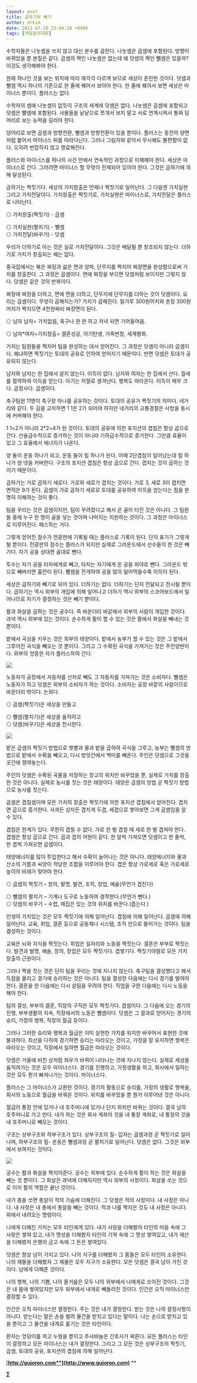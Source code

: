 ```yaml
---
layout: post
title: 곱하기와 빼기
author: drkim
date: 2011-07-28 23:04:20 +0900
tags: [깨달음의대화]
---
```

수학자들은 나눗셈을 쓰지 않고 대신 분수를 곱한다. 나눗셈은 곱셈에 포함된다. 방향이 바뀌었을 뿐 본질은 같다. 곱셈의 짝인 나눗셈은 없는데 왜 덧셈의 짝인 뺄셈은 있을까? 이것도 생각해봐야 한다. 

원래 하나인 것을 보는 위치에 따라 제각각 다르게 보므로 세상이 혼란한 것이다. 덧셈과 뺄셈 역시 하나의 기준으로 한 줄에 꿰어서 보아야 한다. 한 줄에 꿰어서 보면 세상은 마이너스 뿐이다. 플러스는 없다. 

수학자의 셈에 나눗셈이 없듯이 구조의 세계에 덧셈은 없다. 나눗셈은 곱셈에 포함되고 덧셈은 뺄셈에 포함된다. 사물들을 낱낱으로 쪼개서 보지 말고 서로 연계시켜서 통짜 덩어리로 보는 능력을 길러야 한다. 

덩어리로 보면 곱셈과 방향전환, 뺄셈과 방향전환이 있을 뿐이다. 플러스는 동전의 양면처럼 붙어서 마이너스 뒤를 따라다닌다. 그러나 그림자와 같아서 무시해도 불편함이 없다. 오히려 번잡하지 않고 명료해진다. 

플러스와 마이너스를 하나의 사건 안에서 연속적인 과정으로 이해해야 한다. 세상은 마이너스로 간다. 그러려면 마이너스 할 무엇이 전제되어 있어야 한다. 그것은 곱하기에 의해 달성된다. 

곱하기는 짝짓기다. 세상의 가치창출은 언제나 짝짓기로 일어난다. 그 다음엔 가치실현 그리고 가치전달이다. 가치창출은 짝짓기로, 가치실현은 마이너스로, 가치전달은 플러스로 나타난다. 

◎ 가치창출(짝짓기) - 곱셈 

  
◎ 가치실현(펼치기) - 뺄셈  
◎ 가치전달(바꾸기) - 덧셈
  


우리가 더하기로 아는 것은 실로 가치전달이다. 그것은 배달될 뿐 창조되지 않는다. 더하기로 가치가 창출되는 예는 없다. 

중국집에서는 볶은 짜장과 삶은 면과 양파, 단무지를 짝지어 짜장면을 완성함으로써 가치를 창출한다. 그 과정은 곱셈이다. 면에 짜장을 부으면 덧셈처럼 보이지만 그렇지 않다. 덧셈은 같은 것의 반복이다. 

짜장에 짜장을 더하고, 면에 면을 더하고, 단무지에 단무지를 더하는 것이 덧셈이다. 요리는 곱셈이다. 무엇이 곱해지는가? 가치가 곱해진다. 밀가루 300원어치와 춘장 300원어치가 짝지으면 4천원짜리 짜장면이 된다. 



◎ 남자 남자= 가치없음, 축구나 한 판 하고 저녁 되면 기어들어옴. 

◎ 남자*여자=가치창출= 결혼성공, 아기탄생, 가족번창, 세계평화. 

가치는 팀원들을 짝지어 팀을 완성하는 데서 얻어진다. 그 과정은 덧셈이 아니라 곱셈이다. 왜냐하면 짝짓기는 토대의 공유로 인하여 얻어지기 때문이다. 반면 덧셈은 토대가 공유되지 않는다. 

남자와 남자는 한 집에서 살지 않는다. 이득이 없다. 남자와 여자는 한 집에서 산다. 월세를 절약하여 이득을 얻는다. 아기는 저절로 생겨난다. 행복도 따라온다. 이득이 매우 크다. 곱장사다. 곱셈이다. 

축구팀원 11명이 축구장 하나를 공유하는 것이다. 토대의 공유가 짝짓기의 의미다. 네거리와 같다. 두 길을 교차하면 1 1은 2가 되어야 하지만 네거리의 교통경찰은 사방을 동시에 커버해야 한다. 

1 1=2가 아니라 2*2=4가 된 것이다. 토대의 공유에 의한 포지션의 겹침은 항상 곱으로 간다. 산술급수적으로 증가하는 것이 아니라 기하급수적으로 증가한다. 그만큼 효율이 있고 그 효율에서 에너지가 나온다. 

양 둘이 운동 하나가 되고, 운동 둘이 힘 하나가 된다. 이때 2단겹침이 일어났는데 힘 하나가 양 넷을 커버한다. 구조의 포지션 겹침은 항상 곱으로 간다. 겹치는 것이 곱하는 것이기 때문이다. 

곱하기는 가로 곱하기 세로다. 가로와 세로가 겹치는 것이다. 가로 3, 세로 3이 겹치면 면적은 9가 된다. 곱셈이 가로 곱하기 세로로 토대를 공유하여 이득을 얻는다는 점을 분명히 이해하는 것이 좋다. 

팀을 꾸리는 것은 곱셈이지만, 팀이 꾸려졌다고 해서 곧 골이 터진 것은 아니다. 그 팀원들 중에 누구 한 명이 골을 넣는 것이며 나머지는 지원하는 것이다. 그 과정은 마이너스로 이루어진다. 패스하는 거다. 

그렇게 얻어진 점수가 전광판에 기록될 때는 플러스로 기록이 된다. 단지 표기가 그렇게 될 뿐이다. 전광판의 점수는 플러스가 되지만 실제로 그라운드에서 선수들이 한 것은 빼기다. 자기 공을 상대편 골대로 뺀다. 

투수는 자기 공을 타자에게로 빼고, 타자는 자기에게 온 공을 외야로 뺀다. 그라운드 밖으로 빼버리면 홈런이 된다. 뺄셈을 전개하여 공을 많이 잃어먹을수록 이득이 된다. 

세상은 곱하기와 빼기로 되어 있다. 더하기는 없다. 더하기는 단지 전달되고 전시될 뿐이다. 곱하기는 역시 외부의 개입에 의해 일어나고 더하기 역시 외부의 스코어보드에서 일어나므로 자기가 결정하는 것은 빼기 뿐이다. 

활과 화살을 곱하는 것은 궁수다. 즉 바운더리 바같에서 외부의 사람이 개입한 것이다. 과녁 역시 외부에 있는 것이다. 순수하게 활이 할 수 있는 것은 활에서 화살을 빼내는 것 뿐이다. 

밭에서 곡싱을 키우는 것은 외부의 태양이다. 밭에서 농부가 할 수 있는 것은 그 밭에서 그루어진 곡식을 빼오는 것 뿐이다. 그리고 그 수확된 곡식을 가져가는 것은 주인양반이다. 외부의 엉뚱한 자가 플러스하여 간다. 



[ ![](/files/attach/images/198/424/184/21.JPG)](files/attach/images/198/424/184/21.JPG)



노동자가 공장에서 자동차를 신차로 빼도 그 자동차를 가져가는 것은 소비자다. 뺄셈은 노동자가 하고 덧셈은 외부의 소비자가 하는 것이다. 소비자는 공장 바깥의 사람이므로 바운더리 밖이다. 논외다. 

◎ 곱셈(짝짓기)은 세상을 만들고

  
◎ 뺄셈(펼치기)은 세상을 움직이고  
◎ 덧셈(바꾸기)은 세상을 전시한다. 



[ ![](/files/attach/images/198/424/184/18.JPG)](files/attach/images/198/424/184/18.JPG)



밭은 곱셈의 짝짓기 방법으로 햇볕과 물과 밭을 곱하여 곡식을 그루고, 농부는 뺄셈의 방법으로 밭에서 수확을 빼오고, 다시 방앗간에서 백미를 빼온다. 주인은 덧셈으로 그것을 곳간에 쟁여놓는다. 

주인의 덧셈은 수확된 곡물을 저장하는 창고의 위치만 바꾸었을 뿐, 실제로 가치를 창출한 것은 아니다. 실제로 농사를 짓는 것은 태양이다. 태양은 곱셈의 방법 곧 짝짓기 방법으로 농사를 짓는다. 

곱셈은 겹침셈이며 모든 가치의 창출은 짝짓기에 의한 포지션 겹침에서 얻어진다. 겹치면 곱으로 증가한다. 사과든 상자든 겹치게 두겹, 세겹으로 쌓아보면 그게 곱셈임을 알 수 있다. 

겹침은 한계가 있다. 무한히 겹칠 수 없다. 가로 한 벌 겹칠 때 세로 한 벌 겹쳐야 한다. 겹셈은 항상 곱으로 간다. 곱과 겹의 어원이 같다. 한 알씩 가져오면 덧셈이고 한 줄씩, 한 겹씩 가져오면 곱셈이다. 

태양에너지를 많이 투입한다고 해서 수확이 늘어나는 것은 아니다. 태양에너지와 물과 산소의 거름과 씨앗이 적당한 조합을 이루어야 한다. 겹은 항상 가로세로 혹은 가로세로높이의 비례가 맞아야 한다. 

◎ 곱셈의 짝짓기 – 창의, 발명, 발견, 조직, 창업, 예술(무언가 겹친다)

  
◎ 뺄셈의 펼치기 – 기계나 도구로 노동하여 경작한다.(무언가 뺀다.)  
◎ 덧셈의 바꾸기 – 수렵, 채집은 있는 것의 위치를 바꾼다.(줍는다.) 

인생의 가치있는 것은 모두 짝짓기에 의해 일어난다. 겹침에 의해 일어난다. 곱셈에 의해 일어난다. 교육, 취업, 결혼 등으로 공동체나 시스템, 조직 안으로 들어가는 것이다. 팀을 결성하는 것이다. 

교육은 뇌와 지식을 짝짓는다. 취업은 일자리와 노동을 짝짓는다. 결혼은 부부로 짝짓는다. 발견과 발명, 예술, 창의, 창업은 모두 짝짓기다. 겹쌓기다. 짝짓기야말로 모든 가치창출의 근원이다. 

그러나 짝을 짓는 것은 단지 팀을 꾸리는 것에 지나지 않는다. 축구팀을 결성했다고 해서 득점을 올리고 경기에 승리하는 것은 아니다. 팀을 결성한 다음에는 다시 경기를 벌여야 한다. 결혼을 한 다음에는 다시 살림을 꾸려야 한다. 직업을 구한 다음에는 다시 노동을 해야 한다. 

팀의 결성, 부부의 결혼, 직장의 구직은 모두 짝짓기다. 겹셈이다. 그 다음에 오는 경기의 진행, 부부생활의 지속, 직장에서의 노동은 뺄셈이다. 덧셈은 그 결과로 얻어지는 경기의 승리, 가정의 행복, 직장의 월급 등이다. 

그러나 그러한 승리와 행복과 월급은 이미 실현한 가치를 위치만 바꾸어서 표현한 것에 불과하다. 최선을 다하여 경기하면 승리는 따라오는 것이고, 가정을 잘 유지하면 행복은 따라오는 것이고, 직장에서 일하면 월급은 따라오는 것이다. 

덧셈은 거울에 비친 상처럼 좌우가 바뀌어 나타나는 것에 지나지 않는다. 실제로 세상을 움직여가는 것은 모두 마이너스다. 경기를 진행하고, 가정생활을 하고, 회사에서 일하는 것은 모두 뭔가 빠져나가는 것이다. 마이너스다. 

플러스는 그 마이너스가 교환한 것이다. 경기의 활동으로 승리를, 가정의 생활로 행복을, 회사의 노동으로 월급을 바꿔온 것이다. 위치를 바꾸었을 뿐 뭔가 이루어낸 것은 아니다. 

월급이 통장 안에 있거나 내 호주머니에 있거나 단지 위치만 바뀌는 것이다. 결국 남의 호주머니로 가고 만다. 내가 하는 것은 회사 계좌의 것을 내 통장 계좌로, 내 통장의 것을 내 호주머니로 빼오는 것이다. 

구조는 상부구조와 하부구조가 있다. 상부구조의 질- 입자는 곱셈과정 곧 짝짓기로 일어나며, 하부구조의 힘- 운동은 뺄셈과정 곧 펼치기로 일어난다. 덧셈은 없다. 그것은 외부에서 보여지는 것이다. 



[ ![](/files/attach/images/198/424/184/20.JPG)](files/attach/images/198/424/184/20.JPG)



궁수는 활과 화살을 짝지어준다. 궁수는 외부에 있다. 순수하게 활이 하는 것은 화살을 빼는 것 뿐이다. 그 화살은 과녁에 더해지지만 역시 외부의 사정이다. 화살을 쏘는 것으로 이미 활의 역할은 끝난 것이다. 

내가 총을 쏘면 총알이 적의 가슴에 더해진다. 그 덧셈은 적의 사정이다. 내 사정은 아니다. 내 사정은 내 총에서 총알을 빼는 것이다. 적과 나를 짝지은 것도 내 사정은 아니다. 위에서 내려오는 명령이다. 

나에게 더해진 가치는 모두 타인에게 있다. 내가 사랑을 더해봤자 타인의 마음 속에 그 사랑은 쌓여 있고, 내가 명성을 더해봤자 타인의 기억 속에 그 명성 쌓여있고, 내가 재산을 더해봤자 은행의 금고 속에 그 돈은 쌓여있다. 

덧셈은 항상 남이 가지고 있다. 나의 식구를 더해봤자 그 몸들은 모두 타인이 소유한다. 나의 재물을 더해봤자 그 재물은 모두 지구가 소유한다. 모든 덧셈은 결국 남이 가진 것이다. 남에게 더해준 것이다. 

나의 행복, 나의 기쁨, 나의 즐거움은 모두 나의 외부에서 나에게로 쏘아진 것이다. 그것은 내 몸에 쌓여있지만 모두 외부에서 내게로 빼돌려진 것이다. 인간은 오직 마이너스만 결정할 수 있다. 

인간은 오직 마이너스만 결정한다. 주는 것은 내가 결정한다. 받는 것은 나의 결정사항이 아니다. 받는다는 말은 손을 벌려 물건을 받치고 있다는 말이다. 나는 손으로 받치고 있을 뿐이고 그 물건을 내게로 옮기는 것은 타인이다. 

환자는 엉덩이를 까고 누웠을 뿐이고 주사바늘은 간호사가 찌른다. 모든 플러스는 타인이 결정하고 모든 마이너스는 내가 결정한다. 그리고 그 모든 것은 상부구조의 짝짓기, 곱셈, 토대의 공유, 포지션의 겹침에 의해 일어난다. 




  




[**http://gujoron.com**](http://www.gujoron.com)** 
**

**∑**